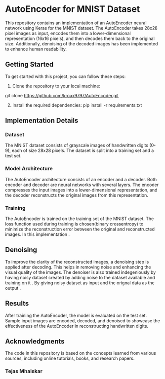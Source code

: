 # AutoEncoder for MNIST Dataset

This repository contains an implementation of an AutoEncoder neural network using Keras for the MNIST dataset. The AutoEncoder takes 28x28 pixel images as input, encodes them into a lower-dimensional representation (16x16 pixels), and then decodes them back to the original size. Additionally, denoising of the decoded images has been implemented to enhance human readability.

## Getting Started

To get started with this project, you can follow these steps:

1. Clone the repository to your local machine:

git clone https://github.com/kroax9797/AutoEncoder.git

2. Install the required dependencies:
pip install -r requirements.txt

## Implementation Details
### Dataset
The MNIST dataset consists of grayscale images of handwritten digits (0-9), each of size 28x28 pixels. The dataset is split into a training set and a test set.

### Model Architecture
The AutoEncoder architecture consists of an encoder and a decoder. Both encoder and decoder are neural networks with several layers. The encoder compresses the input images into a lower-dimensional representation, and the decoder reconstructs the original images from this representation.

### Training
The AutoEncoder is trained on the training set of the MNIST dataset. The loss function used during training is chosen(binary crossentropy) to minimize the reconstruction error between the original and reconstructed images. In this implementation .

## Denoising
To improve the clarity of the reconstructed images, a denoising step is applied after decoding. This helps in removing noise and enhancing the visual quality of the images. The denoiser is also trained indegeniously by having noisy dataset created by adding noise to the dataset available and training on it . By giving noisy dataset as input and the orignal data as the output .

## Results
After training the AutoEncoder, the model is evaluated on the test set. Sample input images are encoded, decoded, and denoised to showcase the effectiveness of the AutoEncoder in reconstructing handwritten digits.

## Acknowledgments
The code in this repository is based on the concepts learned from various sources, including online tutorials, books, and research papers.

### Tejas Mhaiskar
